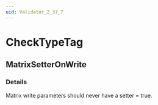```yaml
---
uid: Validator_2_37_7
---
```


# CheckTypeTag

## MatrixSetterOnWrite

<!-- Description, Properties, ... sections are auto-generated. -->
<!-- REPLACE ME AUTO-GENERATION -->

### Details

Matrix write parameters should never have a setter = true.

<!-- Uncomment to add example code -->
<!--### Example code-->
